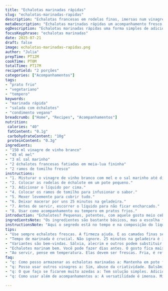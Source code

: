 ```yaml
---
title: "Echalotas marinadas rápidas"
slug: "echalotas-marinadas-rapidas"
description: "Echalotas francesas em rodelas finas, imersas num vinagre aromático com açúcar e sal ajustados. O vinagre de maçã foi trocado por vinagre de vinho branco, o açúcar substituído por mel para suavizar o ácido. Tempo de maceração variado para dar crocância e sabor marcante. Levemente aromatizadas com folhas de tomilho fresco. Variante prática e vegetal, fácil pra acompanhar saladas, sanduíches, ou dar um grau em um prato frio."
metaDescription: "Echalotas marinadas rápidas um acompanhamento fresco e versátil que transforma receitas simples em pratos sofisticados."
ogDescription: "Echalotas marinadas rápidas uma forma simples de adicionar sabor e frescor às suas refeições."
focusKeyphrase: "echalotas marinadas"
date: 2025-07-21
draft: false
image: echalotas-marinadas-rapidas.png
author: "Julia"
prepTime: PT12M
cookTime: PT0M
totalTime: PT17M
recipeYield: "2 porções"
categories: ["Acompanhamentos"]
tags:
- "prato frio"
- "vegetariano"
- "tempero"
keywords:
- "marinada rápida"
- "salada com échalotes"
- "condimento vegano"
breadcrumb: ["Home", "Recipes", "Acompanhamentos"]
nutrition: 
 calories: "40"
 fatContent: "0.1g"
 carbohydrateContent: "10g"
 proteinContent: "0.3g"
ingredients:
- "150 ml vinagre de vinho branco"
- "45 ml mel"
- "3 ml sal marinho"
- "2 échalotes francesas fatiadas em meia-lua fininha"
- "2 ramos de tomilho fresco"
instructions:
- "1. Misturar o vinagre de vinho branco com mel e o sal marinho até dissolver."
- "2. Colocar as rodelas de échalote em um pote pequeno."
- "3. Adicionar o líquido por cima."
- "4. Colocar os ramos de tomilho para infusionar o sabor."
- "5. Mexer levemente para cobrir tudo."
- "6. Deixar macerar por uns 25 minutos na geladeira."
- "7. Antes de servir, escorrer o líquido para não ficar encharcado."
- "8. Usar como acompanhamento ou tempero em pratos frios."
introduction: "Echalotes? Pequenas, potentes, com aquele gosto meio cebola meio alho-poró. Na França, são hit em qualquer cozinha. Mas aqui, não é tão comum. Por isso marinar é uma boa tática. Troquei vinagre de maçã pelo vinho branco — mais marcante, com cara de França mesmo. Mel no lugar do açúcar, só pra suavizar sem exagerar na doçura. Leva folhas fresquinhas de tomilho, dá um perfume sem estourar. 25 minutos é o ponto pra ficar crocante, não molenga. Serve com pão, queijo vegano, saladas, ou sanduíche caprichado. Vale muito a pena dar uma animada nesses pequenos pedaços que mudam tudo. Simples, rápido, sem frescura. Comê-los é um tapa na cara do tédio alimentar. E o melhor: veganos, sem glúten, sem lactose, pra geral."
ingredientsNote: "Os ingredientes são bastante básicos, mas a escolha faz toda a diferença. O vinagre de vinho branco traz uma acidez mais profunda, sutilmente frutada. O mel em vez do açúcar rende uma doçura natural e menos industrial. O sal marinho, sempre usado com moderação, potencializa o sabor sem deixar gosto salgado. As échalotes precisam estar finíssimas, para pegar o tempero melhor e permitir que o vinagre as deixe crocantes, quase como um toque crocante. O tomilho é um detalhe, mas indispensável para aquela nuance herbácea clássica que dá charme francês. Pode substituir a erva por alecrim ou sálvia, dependendo do que você tiver. Fácil de adaptar e ainda combina com praticamente tudo."
instructionsNote: "Aqui o segredo está no tempo e na composição do líquido de marinada. Primeiro, misture bem para dissolver mel e sal no vinagre, assim o líquido fica uniforme e mais saboroso. Depois, cortar as échalotes bem finas ajuda no equilibrio dos sabores e faz a textura ficar legal. Colocar as folhas de tomilho junto, mas sem esmagar — só para liberar o aroma. Mexa só para envolver as fatias. A maceração de 25 minutos deixa elas firmes, ainda crocantes, não moles nem duras demais. Sempre escorra antes de usar para não deixar pratos aguados. Sirva gelado pra essa acidez bater de forma refrescante. Dá para preparar até antecipadamente e guardar algumas horas na geladeira, assim o sabor fica ainda melhor."
tips:
- "Use sempre echalotes frescas. A firmeza ajuda. E as camadas finas seguram melhor o tempero. Coloque tudo na marinada. Ah, o vinagre traz acidez. Adoce com mel. Uma troca que funciona. O mel é natural, então não extrapole na quantidade. Lembre-se, equilíbrio é a chave."
- "Tempo de marinada é crucial. Não ignore. 25 minutos na geladeira é ideal. Crocância garantida. Mais tempo pode deixar mole. Procure uma textura firme. E não se esqueça de escorrer antes de servir. Isso evita pratos aguados. Experimente com outros temperos também."
- "Variantes são bem-vindas. Sálvia, alecrim e outros podem substituir o tomilho. Teste. O que você tiver por perto faz a diferença. A adaptação é fácil. A receita não muda muito. Mas o sabor pode surpreender. Criatividade é sempre boa na cozinha."
- "Echalotes marinam bem. Você pode fazer dias antes. O gosto fica mais forte. Isso é uma vantagem. Chega a ser prático fazer de uma vez. Guarde em pote fechado. Como toda marinada, ela vai bem em sanduíches. Ou misturada em saladas, por exemplo. Surpreenda."
- "Ao servir, pense em temperatura. Elas devem ser frescas. Fria, é refrescante. Bom para o calor. Perfeito para picnics. O aroma no ar cativa. Isso tudo faz a diferença. Coloque em pratos bonitos. E faça uma apresentação legal no seu evento. Garanto que seus convidados vão amar."
faq:
- "q: Como posso armazenar as echalotas marinadas a: Mantenha em pote fechado na geladeira. Dura até uma semana. Mas a textura pode mudar. Frescor vai perdendo com o tempo. Pode também colocar em porções menores. Assim, vai consumindo aos poucos."
- "q: Posso usar outros vinagres a: Sim, abuse da criatividade. Balsâmico é uma boa opção. Mas é mais doce. Você pode buscar outros sabores. Experimente o de arroz. Aromatiza bem também. Apenas ajuste o mel se necessário."
- "q: O que faço se ficarem muito azedas a: Tem solução simples. Adicione um pouco de açúcar ou mel. Uma colherzinha é o suficiente. O equilíbrio é a chave. Mas não exagere, só pra ajustar. E, se precisar, adicione mais temperos."
- "q: Como usar além de acompanhamentos a: A versatilidade é imensa. Misture em risotos, até em patês fica bom. Coloque como guarnição em carnes. Note que combina com muitos outros pratos. Pense em preparar tapas também. Devem encantar os convidados."

---
```

